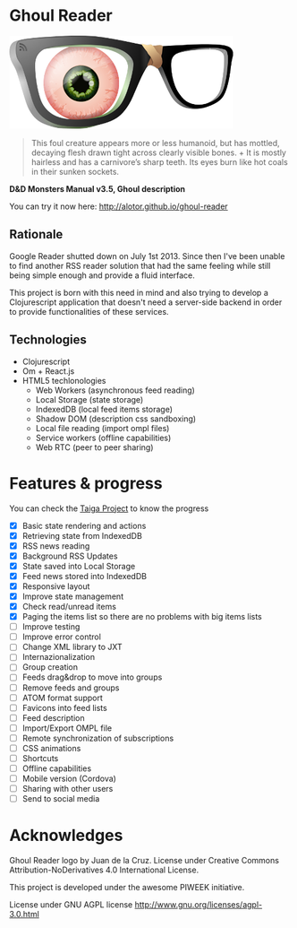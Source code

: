Ghoul Reader
============
![Ghoul Reader](https://raw.githubusercontent.com/Alotor/ghoul-reader/master/resources/public/images/logo400.png)

>This foul creature appears more or less humanoid, but has mottled, decaying flesh drawn tight across clearly visible bones. +
>It is mostly hairless and has a carnivore’s sharp teeth. Its eyes burn like hot coals in their sunken sockets.

**D&D Monsters Manual v3.5, Ghoul description**

You can try it now here: http://alotor.github.io/ghoul-reader

## Rationale

Google Reader shutted down on July 1st 2013. Since then I've been unable to find another RSS reader solution that had the same feeling while still being simple enough and provide a fluid interface.

This project is born with this need in mind and also trying to develop a Clojurescript application that doesn't need a server-side backend in order to provide functionalities of these services.

## Technologies

- Clojurescript
- Om + React.js
- HTML5 techlonologies
  - Web Workers (asynchronous feed reading)
  - Local Storage (state storage)
  - IndexedDB (local feed items storage)
  - Shadow DOM (description css sandboxing)
  - Local file reading (import ompl files)
  - Service workers (offline capabilities)
  - Web RTC (peer to peer sharing)

# Features & progress

You can check the [Taiga Project](https://tree.taiga.io/project/alonsotorres-ghoul-reader/kanban) to know the progress

- [X] Basic state rendering and actions
- [X] Retrieving state from IndexedDB
- [X] RSS news reading
- [X] Background RSS Updates
- [X] State saved into Local Storage
- [X] Feed news stored into IndexedDB
- [X] Responsive layout
- [X] Improve state management
- [X] Check read/unread items
- [X] Paging the items list so there are no problems with big items lists
- [ ] Improve testing
- [ ] Improve error control
- [ ] Change XML library to JXT
- [ ] Internazionalization
- [ ] Group creation
- [ ] Feeds drag&drop to move into groups
- [ ] Remove feeds and groups
- [ ] ATOM format support
- [ ] Favicons into feed lists
- [ ] Feed description
- [ ] Import/Export OMPL file
- [ ] Remote synchronization of subscriptions
- [ ] CSS animations
- [ ] Shortcuts
- [ ] Offline capabilities
- [ ] Mobile version (Cordova)
- [ ] Sharing with other users
- [ ] Send to social media

# Acknowledges

Ghoul Reader logo by Juan de la Cruz. License under Creative Commons Attribution-NoDerivatives 4.0 International License.

This project is developed under the awesome PIWEEK initiative.

License under GNU AGPL license http://www.gnu.org/licenses/agpl-3.0.html
